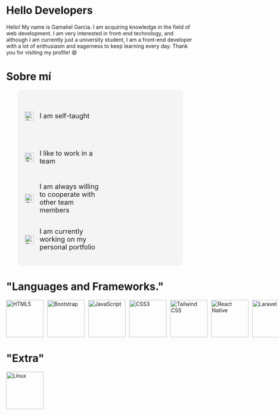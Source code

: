 # Hello Developers

Hello! My name is Gamaliel Garcia. I am acquiring knowledge in the field of web development. I am very interested in front-end technology, and although I am currently just a university student, I am a front-end developer with a lot of enthusiasm and eagerness to keep learning every day. Thank you for visiting my profile! 😄


# Sobre mí 
<div style="display: flex; align-items: flex-start; justify-content: space-between; padding: 20px; background-color: #f4f4f4; border-radius: 10px; max-width: 80%; margin: 0 auto;">
  <div style="flex: 1; max-width: 50%;">
    <ul style="list-style-type: none; padding: 0; margin: 0;">
      <li style="display: flex; align-items: center; margin-bottom: 10px; height: 100px;">
        <img src="https://img.icons8.com/color/24/000000/book.png" alt="Self-taught" style="margin-right: 15px; height: 24px; width: auto; object-fit: contain;">
        <span style="font-size: 18px; flex: 1; display: flex; align-items: center;">I am self-taught</span>
      </li>
      <li style="display: flex; align-items: center; margin-bottom: 10px; height: 100px;">
        <img src="https://img.icons8.com/color/24/000000/teamwork.png" alt="Teamwork" style="margin-right: 15px; height: 24px; width: auto;">
        <span style="font-size: 18px; flex: 1; display: flex; align-items: center;">I like to work in a team</span>
      </li>
      <li style="display: flex; align-items: center; margin-bottom: 10px; height: 100px;">
        <img src="https://img.icons8.com/color/24/000000/handshake.png" alt="Cooperation" style="margin-right: 15px; height: 24px; width: auto;">
        <span style="font-size: 18px; flex: 1; display: flex; align-items: center;">I am always willing to cooperate with other team members</span>
      </li>
      <li style="display: flex; align-items: center; height: 100px;">
        <img src="https://img.icons8.com/color/24/000000/telescope.png" alt="Personal portfolio" style="margin-right: 15px; height: 24px; width: auto;">
        <span style="font-size: 18px;">I am currently working on my personal portfolio</span>
      </li>
    </ul>
  </div>
</div>

# "Languages and Frameworks."

<div style="display: flex; align-items: center;">
  <!-- HTML5 -->
  <img src="https://upload.wikimedia.org/wikipedia/commons/6/61/HTML5_logo_and_wordmark.svg" alt="HTML5" width="100" height="100" style="object-fit: contain; margin-right: 10px;">
  
  <!-- Bootstrap -->
  <img src="https://upload.wikimedia.org/wikipedia/commons/b/b2/Bootstrap_logo.svg" alt="Bootstrap" width="100" height="100" style="object-fit: contain; margin-right: 10px;">
  
  <!-- JavaScript -->
  <img src="https://upload.wikimedia.org/wikipedia/commons/6/6a/JavaScript-logo.png" alt="JavaScript" width="100" height="100" style="object-fit: contain; margin-right: 10px;">
  
  <!-- CSS3 -->
  <img src="https://upload.wikimedia.org/wikipedia/commons/d/d5/CSS3_logo_and_wordmark.svg" alt="CSS3" width="100" height="100" style="object-fit: contain; margin-right: 10px;">
  
  <!-- Tailwind CSS -->
  <img src="https://upload.wikimedia.org/wikipedia/commons/d/d5/Tailwind_CSS_Logo.svg" alt="Tailwind CSS" width="100" height="100" style="object-fit: contain; margin-right: 10px;">
  
  <!-- React Native -->
  <img src="https://upload.wikimedia.org/wikipedia/commons/a/a7/React-icon.svg" alt="React Native" width="100" height="100" style="object-fit: contain; margin-right: 10px;">
    <!-- Laravel -->
  <img src="https://upload.wikimedia.org/wikipedia/commons/9/9a/Laravel.svg" alt="Laravel" width="100" height="100" style="object-fit: contain; margin-right: 10px;">
     <!-- php-->
     
  ![php](https://holatelcel.com/wp-content/uploads/2016/09/Webysther_20160423_-_Elephpant.svg_.png)



</div>

# "Extra"
<div style="display: flex; align-items: center;">
  <!-- Linux -->
  <img src="https://upload.wikimedia.org/wikipedia/commons/thumb/3/35/Tux.svg/1200px-Tux.svg.png" alt="Linux" width="100" height="100" style="object-fit: contain; margin-right: 10px;"> 

</div>






